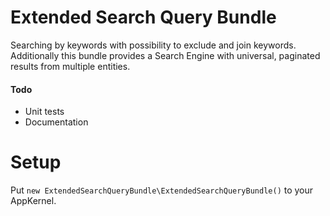 Extended Search Query Bundle
============================

Searching by keywords with possibility to exclude and join keywords.
Additionally this bundle provides a Search Engine with universal, paginated
results from multiple entities.

#### Todo
- Unit tests
- Documentation

Setup
=====

Put `new ExtendedSearchQueryBundle\ExtendedSearchQueryBundle()` to your AppKernel.